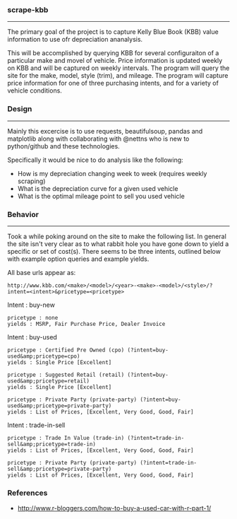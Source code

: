 ### scrape-kbb ###
-------------------------
The primary goal of the project is to capture Kelly Blue Book (KBB) value information to use ofr depreciation ananalysis.

This will be accomplished by querying KBB for several configuraiton of a particular make and movel of vehicle. Price information is updated weekly on KBB and will be captured on weekly intervals. The program will query the site for the make, model, style (trim), and mileage. The program will capture price information for one of three purchasing intents, and for a variety of vehicle conditions. 

### Design ###
-------------------------
Mainly this excercise is to use requests, beautifulsoup, pandas and matplotlib along with collaborating with @nettns who is new to python/github and these technologies.

Specifically it would be nice to do analysis like the following:
 * How is my depreciation changing week to week (requires weekly scraping)
 * What is the depreciation curve for a given used vehicle
 * What is the optimal mileage point to sell you used vehicle

### Behavior ###
-------------------------
Took a while poking around on the site to make the following list. In general the site isn't very clear as to what rabbit hole you have gone down to yield a specific or set of cost(s). There seems to be three intents, outlined below with example option queries and example yields.

All base urls appear as:

    http://www.kbb.com/<make>/<model>/<year>-<make>-<model>/<style>/?intent=<intent>&pricetype=<pricetype>

Intent : buy-new

	pricetype : none
	yields : MSRP, Fair Purchase Price, Dealer Invoice

Intent : buy-used

	pricetype : Certified Pre Owned (cpo) (?intent=buy-used&amp;pricetype=cpo)
	yields : Single Price [Excellent]
	
	pricetype : Suggested Retail (retail) (?intent=buy-used&amp;pricetype=retail)
	yields : Single Price [Excellent]
	
	pricetype : Private Party (private-party) (?intent=buy-used&amp;pricetype=private-party)
	yields : List of Prices, [Excellent, Very Good, Good, Fair] 

Intent : trade-in-sell

	pricetype : Trade In Value (trade-in) (?intent=trade-in-sell&amp;pricetype=trade-in)
	yields : List of Prices, [Excellent, Very Good, Good, Fair] 
	
	pricetype : Private Party (private-party) (?intent=trade-in-sell&amp;pricetype=private-party)
	yields : List of Prices, [Excellent, Very Good, Good, Fair] 



### References ###
* http://www.r-bloggers.com/how-to-buy-a-used-car-with-r-part-1/
